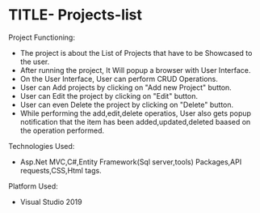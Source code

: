 # TITLE- Projects-list

Project Functioning:
  * The project is about the List of Projects that have to be Showcased to the user.
  * After running the project, It Will popup a browser with User Interface.
  * On the User Interface, User can perform CRUD Operations.
  * User can Add projects by clicking on "Add new Project" button.
  * User can Edit the project by clicking on "Edit" button.
  * User can even Delete the project by clicking on "Delete" button.
  * While performing the add,edit,delete operatios, User also gets popup notification that the item has been added,updated,deleted baased on the operation performed.
  
Technologies Used:
  * Asp.Net MVC,C#,Entity Framework(Sql server,tools) Packages,API requests,CSS,Html tags.
  
Platform Used:
  * Visual Studio 2019
  
